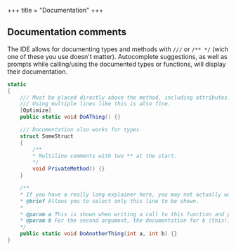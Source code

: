 +++
title = "Documentation"
+++

## Documentation comments

The IDE allows for documenting types and methods with `///` or `/** */` (wich one of these you use doesn't matter). Autocomplete suggestions, as well as prompts while calling/using the documented types or functions, will display their documentation.

```C#
static
{
	/// Must be placed directly above the method, including attributes.
	/// Using multiple lines like this is also fine.
	[Optimize]
	public static void DoAThing() {}

	/// Documentation also works for types.
	struct SomeStruct
	{
		/**
		* Multiline comments with two ** at the start.
		*/
		void PrivateMethod() {}
	}

	/**
	* If you have a really long explainer here, you may not actually want to show that in autcompletion prompts.
	* @brief Allows you to select only this line to be shown.
	* 
	* @param a This is shown when writing a call to this function and placing parameter "a".
	* @param b For the second argument, the documentation for b (this!) will show up instead.
	*/
	public static void DoAnotherThing(int a, int b) {}
}
```
